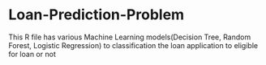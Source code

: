 # Loan-Prediction-Problem
This R file has various Machine Learning models(Decision Tree, Random Forest, Logistic Regression) to classification the loan application to eligible for loan or not

